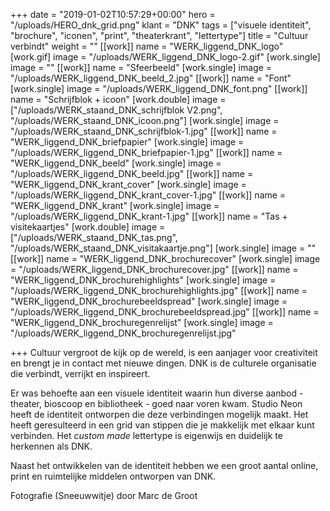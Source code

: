 +++
date = "2019-01-02T10:57:29+00:00"
hero = "/uploads/HERO_dnk_grid.png"
klant = "DNK"
tags = ["visuele identiteit", "brochure", "iconen", "print", "theaterkrant", "lettertype"]
title = "Cultuur verbindt"
weight = ""
[[work]]
name = "WERK_liggend_DNK_logo"
[work.gif]
image = "/uploads/WERK_liggend_DNK_logo-2.gif"
[work.single]
image = ""
[[work]]
name = "Sfeerbeeld"
[work.single]
image = "/uploads/WERK_liggend_DNK_beeld_2.jpg"
[[work]]
name = "Font"
[work.single]
image = "/uploads/WERK_liggend_DNK_font.png"
[[work]]
name = "Schrijfblok + icoon"
[work.double]
image = ["/uploads/WERK_staand_DNK_schrijfblok V2.png", "/uploads/WERK_staand_DNK_icoon.png"]
[work.single]
image = "/uploads/WERK_staand_DNK_schrijfblok-1.jpg"
[[work]]
name = "WERK_liggend_DNK_briefpapier"
[work.single]
image = "/uploads/WERK_liggend_DNK_briefpapier-1.jpg"
[[work]]
name = "WERK_liggend_DNK_beeld"
[work.single]
image = "/uploads/WERK_liggend_DNK_beeld.jpg"
[[work]]
name = "WERK_liggend_DNK_krant_cover"
[work.single]
image = "/uploads/WERK_liggend_DNK_krant_cover-1.jpg"
[[work]]
name = "WERK_liggend_DNK_krant"
[work.single]
image = "/uploads/WERK_liggend_DNK_krant-1.jpg"
[[work]]
name = "Tas + visitekaartjes"
[work.double]
image = ["/uploads/WERK_staand_DNK_tas.png", "/uploads/WERK_staand_DNK_visitakaartje.png"]
[work.single]
image = ""
[[work]]
name = "WERK_liggend_DNK_brochurecover"
[work.single]
image = "/uploads/WERK_liggend_DNK_brochurecover.jpg"
[[work]]
name = "WERK_liggend_DNK_brochurehighlights"
[work.single]
image = "/uploads/WERK_liggend_DNK_brochurehighlights.jpg"
[[work]]
name = "WERK_liggend_DNK_brochurebeeldspread"
[work.single]
image = "/uploads/WERK_liggend_DNK_brochurebeeldspread.jpg"
[[work]]
name = "WERK_liggend_DNK_brochuregenrelijst"
[work.single]
image = "/uploads/WERK_liggend_DNK_brochuregenrelijst.jpg"

+++
Cultuur vergroot de kijk op de wereld, is een aanjager voor creativiteit en brengt je in contact met nieuwe dingen. DNK is de culturele organisatie die verbindt, verrijkt en inspireert.

Er was behoefte aan een visuele identiteit waarin hun diverse aanbod - theater, bioscoop en bibliotheek - goed naar voren kwam. Studio Neon heeft de identiteit ontworpen die deze verbindingen mogelijk maakt. Het heeft geresulteerd in een grid van stippen die je makkelijk met elkaar kunt verbinden. Het _custom made_ lettertype is eigenwijs en duidelijk te herkennen als DNK.

Naast het ontwikkelen van de identiteit hebben we een groot aantal online, print en ruimtelijke middelen ontworpen van DNK.

Fotografie (Sneeuwwitje) door Marc de Groot